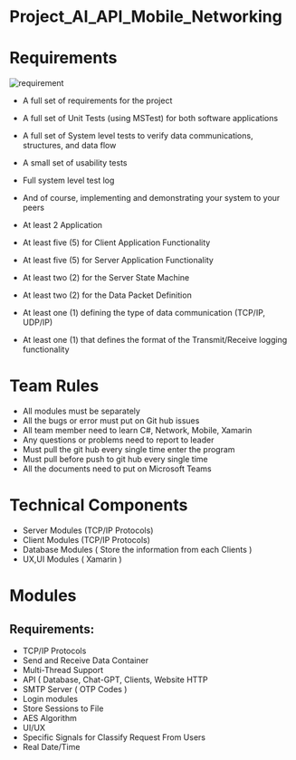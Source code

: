 # Project_AI_API_Mobile_Networking

# Requirements

![requirement](https://user-images.githubusercontent.com/99557310/213209869-43ee0617-a4d6-4c1f-bac2-f0967cb4c1ca.png)

- A full set of requirements for the project
- A full set of Unit Tests (using MSTest) for both software applications
- A full set of System level tests to verify data communications, structures, and data flow
- A small set of usability tests
- Full system level test log
- And of course, implementing and demonstrating your system to your peers

- At least 2 Application
- At least five (5) for Client Application Functionality
- At least five (5) for Server Application Functionality
- At least two (2) for the Server State Machine
- At least two (2) for the Data Packet Definition
- At least one (1) defining the type of data communication (TCP/IP, UDP/IP)
- At least one (1) that defines the format of the Transmit/Receive logging functionality

# Team Rules
- All modules must be separately
- All the bugs or error must put on Git hub issues
- All team member need to learn C#, Network, Mobile, Xamarin 
- Any questions or problems need to report to leader
- Must pull the git hub every single time enter the program
- Must pull before push to git hub every single time
- All the documents need to put on Microsoft Teams

# Technical Components
- Server Modules (TCP/IP Protocols)
- Client Modules (TCP/IP Protocols)
- Database Modules ( Store the information from each Clients )
- UX,UI Modules ( Xamarin )

# Modules
## Requirements:
- TCP/IP Protocols
- Send and Receive Data Container 
- Multi-Thread Support
- API ( Database, Chat-GPT, Clients, Website HTTP
- SMTP Server ( OTP Codes )
- Login modules
- Store Sessions to File
- AES Algorithm
- UI/UX
- Specific Signals for Classify Request From Users
- Real Date/Time


